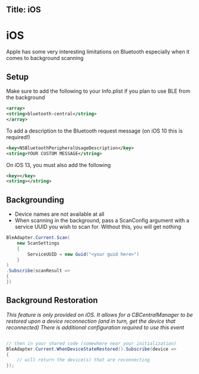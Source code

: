 Title: iOS
---
# iOS

Apple has some very interesting limitations on Bluetooth especially when it comes to background scanning

## Setup
Make sure to add the following to your Info.plist if you plan to use BLE from the background

```xml
<array>
<string>bluetooth-central</string>
</array>
```

To add a description to the Bluetooth request message (on iOS 10 this is required!)
```xml
<key>NSBluetoothPeripheralUsageDescription</key>
<string>YOUR CUSTOM MESSAGE</string>
```

On iOS 13, you must also add the following

```xml
<key></key>
<string></string>
```

## Backgrounding
* Device names are not available at all
* When scanning in the background, pass a ScanConfig argument with a service UUID you wish to scan for.  Without this, you will get nothing

```csharp
BleAdapter.Current.Scan(
    new ScanSettings 
    {
        ServiceUUID = new Guid("<your guid here>")
    }
)
.Subscribe(scanResult => 
{
})
```


## Background Restoration

_This feature is only provided on iOS.  It allows for a CBCentralManager to be restored upon a device reconnection (and in turn, get the device that reconnected)_
_There is additional configuration required to use this event_

```csharp

// then in your shared code (somewhere near your initialization)
BleAdapter.Current.WhenDeviceStateRestored().Subscribe(device => 
{
    // will return the device(s) that are reconnecting
});
```